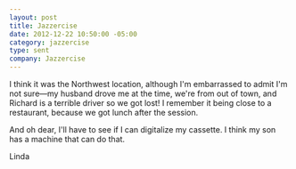 ```yaml
---
layout: post
title: Jazzercise
date: 2012-12-22 10:50:00 -05:00
category: jazzercise
type: sent
company: Jazzercise
---
```


I think it was the Northwest location, although I'm embarrassed to admit I'm not sure—my husband drove me at the time, we're from out of town, and Richard is a terrible driver so we got lost! I remember it being close to a restaurant, because we got lunch after the session.

And oh dear, I'll have to see if I can digitalize my cassette. I think my son has a machine that can do that.

Linda